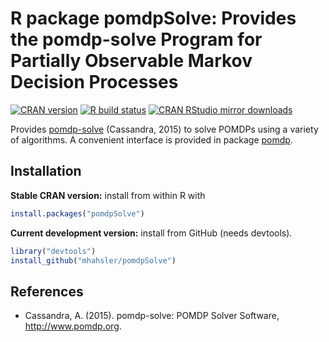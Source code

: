 # R package pomdpSolve: Provides the pomdp-solve Program for Partially Observable Markov Decision Processes

[![CRAN version](https://www.r-pkg.org/badges/version/pomdpSolve)](https://cran.r-project.org/package=pomdpSolve)
[![R build status](https://github.com/mhahsler/pomdpSolve/workflows/R-CMD-check/badge.svg)](https://github.com/mhahsler/pomdpSolve/actions)
[![CRAN RStudio mirror downloads](https://cranlogs.r-pkg.org/badges/pomdpSolve)](https://cran.r-project.org/package=pomdpSolve)

Provides [pomdp-solve](http://www.pomdp.org/code/) (Cassandra, 2015) to solve POMDPs using
a variety of algorithms.
A convenient interface is provided in package [pomdp](https://github.com/mhahsler/pomdp). 


## Installation

__Stable CRAN version:__ install from within R with
```R
install.packages("pomdpSolve")
```
__Current development version:__ install from GitHub (needs devtools).
```R 
library("devtools")
install_github("mhahsler/pomdpSolve")
```

## References

* Cassandra, A. (2015). pomdp-solve: POMDP Solver Software, http://www.pomdp.org.

